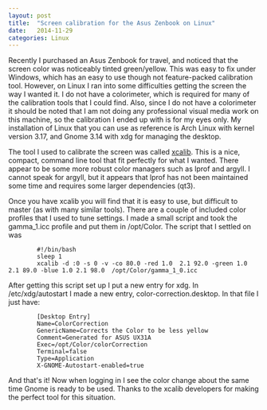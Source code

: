 ```yaml
---
layout: post
title:  "Screen calibration for the Asus Zenbook on Linux"
date:   2014-11-29 
categories: Linux
---
```

Recently I purchased an Asus Zenbook for travel, and noticed that the screen color was noticeably tinted green/yellow.  This was easy to fix under Windows, which has an easy to use though not feature-packed calibration tool.  However, on Linux I ran into some difficulties getting the screen the way I wanted it.  I do not have a colorimeter, which is required for many of the calibration tools that I could find.  Also, since I do not have a colorimeter it should be noted that I am not doing any professional visual media work on this machine, so the calibration I ended up with is for my eyes only.  My installation of Linux that you can use as reference is Arch Linux with kernel version 3.17, and Gnome 3.14 with xdg for managing the desktop.

The tool I used to calibrate the screen was called [xcalib](http://xcalib.sourceforge.net/).  This is a nice, compact, command line tool that fit perfectly for what I wanted.  There appear to be some more robust color managers such as lprof and argyll.  I cannot speak for argyll, but it appears that lprof has not been maintained some time and requires some larger dependencies (qt3).

Once you have xcalib you will find that it is easy to use, but difficult to master (as with many similar tools).  There are a couple of included color profiles that I used to tune settings.  I made a small script and took the gamma_1.icc profile and put them in /opt/Color. The script that I settled on was 

```
        #!/bin/bash
        sleep 1
        xcalib -d :0 -s 0 -v -co 80.0 -red 1.0  2.1 92.0 -green 1.0 2.1 89.0 -blue 1.0 2.1 98.0  /opt/Color/gamma_1_0.icc
```

After getting this script set up I put a new entry for xdg.  In /etc/xdg/autostart I made a new entry, color-correction.desktop.  In that file I just have:

```
        [Desktop Entry]
        Name=ColorCorrection
        GenericName=Corrects the Color to be less yellow
        Comment=Generated for ASUS UX31A
        Exec=/opt/Color/colorCorrection
        Terminal=false
        Type=Application
        X-GNOME-Autostart-enabled=true
```

And that's it!  Now when logging in I see the color change about the same time Gnome is ready to be used.  Thanks to the xcalib developers for making the perfect tool for this situation.
